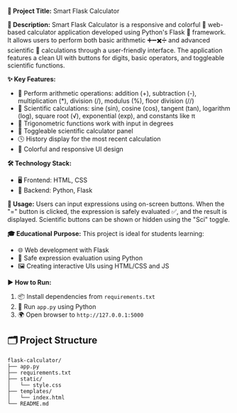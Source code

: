 **🎯 Project Title:** Smart Flask Calculator

**📝 Description:**
Smart Flask Calculator is a responsive and colorful 🌈 web-based calculator application developed using Python's Flask 🐍 framework. It allows users to perform both basic arithmetic ➕➖✖️➗ and advanced scientific 🔬 calculations through a user-friendly interface. The application features a clean UI with buttons for digits, basic operators, and toggleable scientific functions.

**✨ Key Features:**
- 🧮 Perform arithmetic operations: addition (+), subtraction (-), multiplication (*), division (/), modulus (%), floor division (//)
- 🔢 Scientific calculations: sine (sin), cosine (cos), tangent (tan), logarithm (log), square root (√), exponential (exp), and constants like π
- 📐 Trigonometric functions work with input in degrees
- 🧠 Toggleable scientific calculator panel
- 🕓 History display for the most recent calculation
- 🎨 Colorful and responsive UI design

**🛠️ Technology Stack:**
- 🖥️ Frontend: HTML, CSS
- 🧪 Backend: Python, Flask

**🧰 Usage:**
Users can input expressions using on-screen buttons. When the "=" button is clicked, the expression is safely evaluated ✅, and the result is displayed. Scientific buttons can be shown or hidden using the "Sci" toggle.

**🎓 Educational Purpose:**
This project is ideal for students learning:
- 🌐 Web development with Flask
- 🔐 Safe expression evaluation using Python
- 🖼️ Creating interactive UIs using HTML/CSS and JS

**▶️ How to Run:**
1. 📦 Install dependencies from `requirements.txt`
2. 🚀 Run `app.py` using Python
3. 🌍 Open browser to `http://127.0.0.1:5000`

## 🗂️ Project Structure
```
flask-calculator/
├── app.py
├── requirements.txt
├── static/
│   └── style.css
├── templates/
│   └── index.html
└── README.md
```
